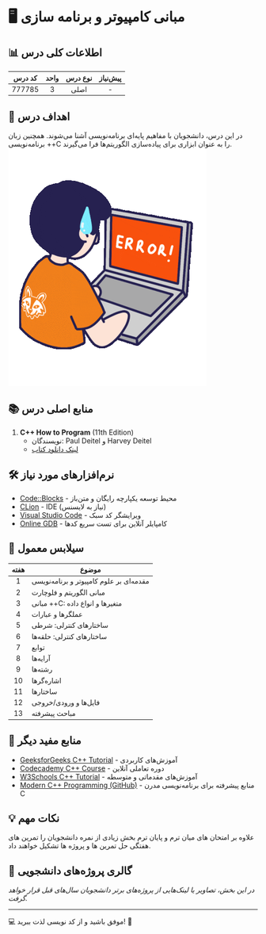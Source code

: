 # 🖥️ مبانی کامپیوتر و برنامه سازی

## 📊 اطلاعات کلی درس
| کد درس | واحد | نوع درس | پیش‌نیاز |
|:------:|:----:|:-------:|:--------:|
| 777785 |  3   |  اصلی   |    -     |

## 🎯 اهداف درس
در این درس، دانشجویان با مفاهیم پایه‌ای برنامه‌نویسی آشنا می‌شوند. همچنین زبان برنامه‌نویسی ++C را به عنوان ابزاری برای پیاده‌سازی الگوریتم‌ها فرا می‌گیرند.
![gif](تصاویر/giphy.gif)

## 📚 منابع اصلی درس
1. **C++ How to Program** (11th Edition)
   - نویسندگان: Paul Deitel و Harvey Deitel
   - [لینک دانلود کتاب](https://github.com/CE-SCU/scu-computer-engineering-courses/tree/main/%D9%86%DB%8C%D9%85%D8%B3%D8%A7%D9%84%201/%D9%85%D8%A8%D8%A7%D9%86%DB%8C%20%DA%A9%D8%A7%D9%85%D9%BE%DB%8C%D9%88%D8%AA%D8%B1%20%D9%88%20%D8%A8%D8%B1%D9%86%D8%A7%D9%85%D9%87%20%D8%B3%D8%A7%D8%B2%DB%8C/%D9%85%D9%86%D8%A7%D8%A8%D8%B9)

## 🛠️ نرم‌افزارهای مورد نیاز
- [Code::Blocks](http://www.codeblocks.org/) - محیط توسعه یکپارچه رایگان و متن‌باز
- [CLion](https://www.jetbrains.com/clion/) - IDE (نیاز به لایسنس)
- [Visual Studio Code](https://code.visualstudio.com/) - ویرایشگر کد سبک  
- [Online GDB](https://www.onlinegdb.com/) - کامپایلر آنلاین برای تست سریع کدها

## 📅 سیلابس معمول

| هفته | موضوع |
|:----:|-------|
|  1   | مقدمه‌ای بر علوم کامپیوتر و برنامه‌نویسی |
|  2   | مبانی الگوریتم و فلوچارت |
|  3   | مبانی ++C: متغیرها و انواع داده |
|  4   | عملگرها و عبارات |
|  5   | ساختارهای کنترلی: شرطی |
|  6   | ساختارهای کنترلی: حلقه‌ها |
|  7   | توابع |
|  8   | آرایه‌ها |
|  9   | رشته‌ها |
| 10   | اشاره‌گرها |
| 11   | ساختارها |
| 12   | فایل‌ها و ورودی/خروجی |
| 13   | مباحث پیشرفته |


## 🔗 منابع مفید دیگر
- [GeeksforGeeks C++ Tutorial](https://www.geeksforgeeks.org/cpp-tutorial/) - آموزش‌های کاربردی
- [Codecademy C++ Course](https://www.codecademy.com/learn/learn-c-plus-plus) - دوره تعاملی آنلاین
- [W3Schools C++ Tutorial](https://www.w3schools.com/cpp/) - آموزش‌های مقدماتی و متوسطه
- [Modern C++ Programming (GitHub)](https://github.com/federico-busato/Modern-CPP-Programming) - منابع پیشرفته برای برنامه‌نویسی مدرن C

## 💡 نکات مهم
علاوه بر امتحان های میان ترم و پایان ترم بخش زیادی از نمره دانشجویان را تمرین های هفتگی حل تمرین ها و پروژه ها تشکیل خواهند داد.

## 🎨 گالری پروژه‌های دانشجویی
*در این بخش، تصاویر یا لینک‌هایی از پروژه‌های برتر دانشجویان سال‌های قبل قرار خواهد گرفت.*


---
💻 موفق باشید و از کد نویسی لذت ببرید! 🚀